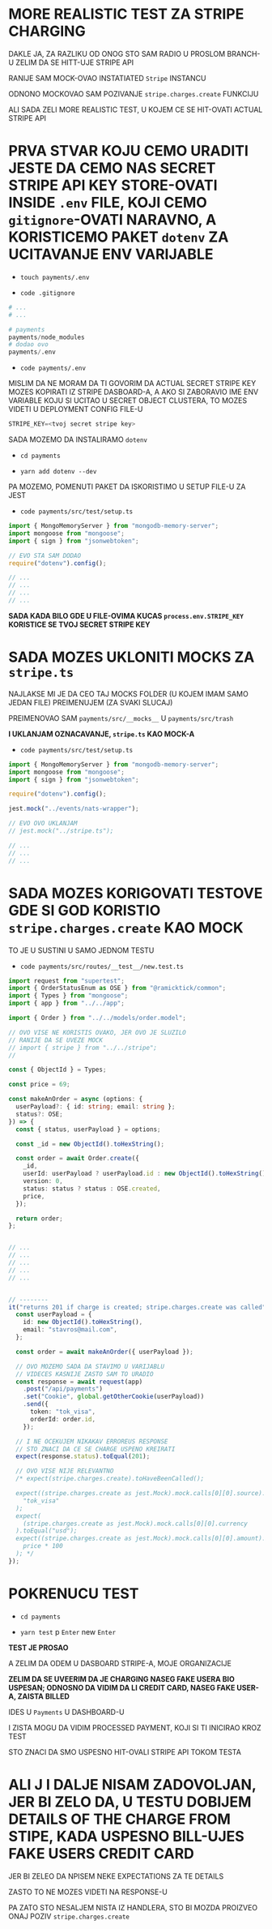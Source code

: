 # MORE REALISTIC TEST ZA STRIPE CHARGING

DAKLE JA, ZA RAZLIKU OD ONOG STO SAM RADIO U PROSLOM BRANCH-U ZELIM DA SE HITT-UJE STRIPE API

RANIJE SAM MOCK-OVAO INSTATIATED `Stripe` INSTANCU

ODNONO MOCKOVAO SAM POZIVANJE `stripe.charges.create` FUNKCIJU

ALI SADA ZELI MORE REALISTIC TEST, U KOJEM CE SE HIT-OVATI ACTUAL STRIPE API

# PRVA STVAR KOJU CEMO URADITI JESTE DA CEMO NAS SECRET STRIPE API KEY STORE-OVATI INSIDE `.env` FILE, KOJI CEMO `gitignore`-OVATI NARAVNO, A KORISTICEMO PAKET `dotenv` ZA UCITAVANJE ENV VARIJABLE

- `touch payments/.env`

- `code .gitignore`

```py
# ...
# ...

# payments
payments/node_modules
# dodao ovo
payments/.env
```

- `code payments/.env`

MISLIM DA NE MORAM DA TI GOVORIM DA ACTUAL SECRET STRIPE KEY MOZES KOPIRATI IZ STRIPE DASBOARD-A, A AKO SI ZABORAVIO IME ENV VARIABLE KOJU SI UCITAO U SECRET OBJECT CLUSTERA, TO MOZES VIDETI U DEPLOYMENT CONFIG FILE-U

```py
STRIPE_KEY=<tvoj secret stripe key>
```

SADA MOZEMO DA INSTALIRAMO `dotenv`

- `cd payments`

- `yarn add dotenv --dev`

PA MOZEMO, POMENUTI PAKET DA ISKORISTIMO U SETUP FILE-U ZA JEST

- `code payments/src/test/setup.ts`

```ts
import { MongoMemoryServer } from "mongodb-memory-server";
import mongoose from "mongoose";
import { sign } from "jsonwebtoken";

// EVO STA SAM DODAO
require("dotenv").config();

// ...
// ...
// ...
// ...
```

**SADA KADA BILO GDE U FILE-OVIMA KUCAS `process.env.STRIPE_KEY` KORISTICE SE TVOJ SECRET STRIPE KEY**

# SADA MOZES UKLONITI MOCKS ZA `stripe.ts`

NAJLAKSE MI JE DA CEO TAJ MOCKS FOLDER (U KOJEM IMAM SAMO JEDAN FILE) PREIMENUJEM (ZA SVAKI SLUCAJ)

PREIMENOVAO SAM `payments/src/__mocks__` U `payments/src/trash`

**I UKLANJAM OZNACAVANJE, `stripe.ts` KAO MOCK-A**

- `code payments/src/test/setup.ts`

```ts
import { MongoMemoryServer } from "mongodb-memory-server";
import mongoose from "mongoose";
import { sign } from "jsonwebtoken";

require("dotenv").config();

jest.mock("../events/nats-wrapper");

// EVO OVO UKLANJAM
// jest.mock("../stripe.ts");

// ...
// ...
// ...
```

# SADA MOZES KORIGOVATI TESTOVE GDE SI GOD KORISTIO `stripe.charges.create` KAO MOCK

TO JE U SUSTINI U SAMO JEDNOM TESTU

- `code payments/src/routes/__test__/new.test.ts`

```ts
import request from "supertest";
import { OrderStatusEnum as OSE } from "@ramicktick/common";
import { Types } from "mongoose";
import { app } from "../../app";

import { Order } from "../../models/order.model";

// OVO VISE NE KORISTIS OVAKO, JER OVO JE SLUZILO
// RANIJE DA SE UVEZE MOCK
// import { stripe } from "../../stripe";
//

const { ObjectId } = Types;

const price = 69;

const makeAnOrder = async (options: {
  userPayload?: { id: string; email: string };
  status?: OSE;
}) => {
  const { status, userPayload } = options;

  const _id = new ObjectId().toHexString();

  const order = await Order.create({
    _id,
    userId: userPayload ? userPayload.id : new ObjectId().toHexString(),
    version: 0,
    status: status ? status : OSE.created,
    price,
  });

  return order;
};


// ...
// ...
// ...
// ...
// ...


// --------
it("returns 201 if charge is created; stripe.charges.create was called", async () => {
  const userPayload = {
    id: new ObjectId().toHexString(),
    email: "stavros@mail.com",
  };

  const order = await makeAnOrder({ userPayload });

  // OVO MOZEMO SADA DA STAVIMO U VARIJABLU
  // VIDECES KASNIJE ZASTO SAM TO URADIO
  const response = await request(app)
    .post("/api/payments")
    .set("Cookie", global.getOtherCookie(userPayload))
    .send({
      token: "tok_visa",
      orderId: order.id,
    });

  // I NE OCEKUJEM NIKAKAV ERROREUS RESPONSE
  // STO ZNACI DA CE SE CHARGE USPENO KREIRATI
  expect(response.status).toEqual(201);

  // OVO VISE NIJE RELEVANTNO
  /* expect(stripe.charges.create).toHaveBeenCalled();

  expect((stripe.charges.create as jest.Mock).mock.calls[0][0].source).toEqual(
    "tok_visa"
  );
  expect(
    (stripe.charges.create as jest.Mock).mock.calls[0][0].currency
  ).toEqual("usd");
  expect((stripe.charges.create as jest.Mock).mock.calls[0][0].amount).toEqual(
    price * 100
  ); */
});

```

# POKRENUCU TEST

- `cd payments`

- `yarn test` p `Enter` new `Enter`

**TEST JE PROSAO**

A ZELIM DA ODEM U DASBOARD STRIPE-A, MOJE ORGANIZACIJE

**ZELIM DA SE UVEERIM DA JE CHARGING NASEG FAKE USERA BIO USPESAN; ODNOSNO DA VIDIM DA LI CREDIT CARD, NASEG FAKE USER-A, ZAISTA BILLED**

IDES U `Payments` U DASHBOARD-U

I ZISTA MOGU DA VIDIM PROCESSED PAYMENT, KOJI SI TI INICIRAO KROZ TEST

STO ZNACI DA SMO USPESNO HIT-OVALI STRIPE API TOKOM TESTA

# ALI J I DALJE NISAM ZADOVOLJAN, JER BI ZELO DA, U TESTU DOBIJEM DETAILS OF THE CHARGE FROM STIPE, KADA USPESNO BILL-UJES FAKE USERS CREDIT CARD

JER BI ZELEO DA NPISEM NEKE EXPECTATIONS ZA TE DETAILS

ZASTO TO NE MOZES VIDETI NA RESPONSE-U

PA ZATO STO NESALJEM NISTA IZ HANDLERA, STO BI MOZDA PROIZVEO ONAJ POZIV `stripe.charges.create`


